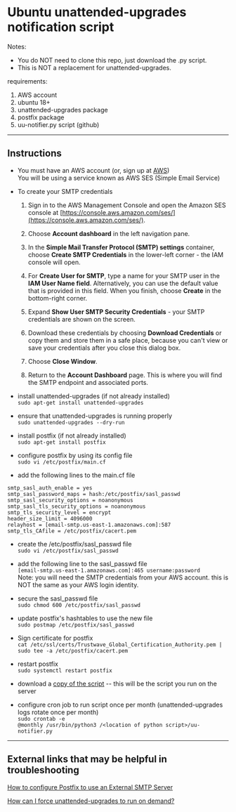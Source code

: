 # Ubuntu unattended-upgrades notification script

Notes:  
- You do NOT need to clone this repo, just download the .py script.
- This is NOT a replacement for unattended-upgrades.

requirements:
1. AWS account
2. ubuntu 18+
3. unattended-upgrades package
4. postfix package
5. uu-notifier.py script (github)
---------------------------

## Instructions
- You must have an AWS account (or, sign up at [AWS](https://aws.amazon.com/account/sign-up))  
You will be using a service known as AWS SES (Simple Email Service)

- To create your SMTP credentials

	1. Sign in to the AWS Management Console and open the Amazon SES console at [https://console.aws.amazon.com/ses/](https://console.aws.amazon.com/ses/).

	2. Choose **Account dashboard** in the left navigation pane.

	3. In the **Simple Mail Transfer Protocol (SMTP) settings** container, choose **Create SMTP Credentials** in the lower-left corner - the IAM console will open.

	4. For **Create User for SMTP**, type a name for your SMTP user in the **IAM User Name field**. Alternatively, you can use the default value that is provided in this field. When you finish, choose **Create** in the bottom-right corner.

	5. Expand **Show User SMTP Security Credentials** - your SMTP credentials are shown on the screen.

	6. Download these credentials by choosing **Download Credentials** or copy them and store them in a safe place, because you can't view or save your credentials after you close this dialog box.

	7. Choose **Close Window**.

	8. Return to the **Account Dashboard** page. This is where you will find the SMTP endpoint and associated ports.

- install unattended-upgrades (if not already installed)  
```sudo apt-get install unattended-upgrades```

- ensure that unattended-upgrades is running properly  
```sudo unattended-upgrades --dry-run```

- install postfix (if not already installed)  
```sudo apt-get install postfix```

- configure postfix by using its config file  
```sudo vi /etc/postfix/main.cf```
- add the following lines to the main.cf file  
```
smtp_sasl_auth_enable = yes  
smtp_sasl_password_maps = hash:/etc/postfix/sasl_passwd  
smtp_sasl_security_options = noanonymous  
smtp_sasl_tls_security_options = noanonymous  
smtp_tls_security_level = encrypt  
header_size_limit = 4096000  
relayhost = [email-smtp.us-east-1.amazonaws.com]:587
smtp_tls_CAfile = /etc/postfix/cacert.pem
```

- create the /etc/postfix/sasl_passwd file  
```sudo vi /etc/postfix/sasl_passwd```

- add the following line to the sasl_passwd file  
```[email-smtp.us-east-1.amazonaws.com]:465 username:password```  
Note: you will need the SMTP credentials from your AWS account. this is NOT the same as your AWS login identity.

- secure the sasl_passwd file  
```sudo chmod 600 /etc/postfix/sasl_passwd```  

- update postfix's hashtables to use the new file  
```sudo postmap /etc/postfix/sasl_passwd```

- Sign certificate for postfix  
```cat /etc/ssl/certs/Trustwave_Global_Certification_Authority.pem | sudo tee -a /etc/postfix/cacert.pem```

- restart postfix  
```sudo systemctl restart postfix```

- download a [copy of the script](https://github.com/bradfears/Ubuntu-unattended-upgrades-notification-script/blob/main/uu-notifier.py)
-- this will be the script you run on the server

- configure cron job to run script once per month (unattended-upgrades logs rotate once per month)  
```sudo crontab -e```  
```@monthly /usr/bin/python3 /<location of python script>/uu-notifier.py```

---------------------------
## External links that may be helpful in troubleshooting

[How to configure Postfix to use an External SMTP Server](https://devanswers.co/postfix-external-smtp-server/#:~:text=sudo%20postmap%20%2Fetc%2Fpostfix%2Fsasl_passwd%20There%20should%20now%20be%20a,to%20read%20and%20write%20to%20sasl_passwd%20and%20sasl_passwd.db)

[How can I force unattended-upgrades to run on demand?](https://askubuntu.com/questions/444711/how-can-i-force-unattended-upgrades-to-run-on-demand)
